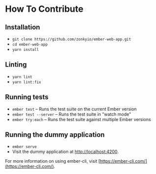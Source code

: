 # How To Contribute

## Installation

- `git clone https://github.com/zonkyio/ember-web-app.git`
- `cd ember-web-app`
- `yarn install`

## Linting

- `yarn lint`
- `yarn lint:fix`

## Running tests

- `ember test` – Runs the test suite on the current Ember version
- `ember test --server` – Runs the test suite in "watch mode"
- `ember try:each` – Runs the test suite against multiple Ember versions

## Running the dummy application

- `ember serve`
- Visit the dummy application at [http://localhost:4200](http://localhost:4200).

For more information on using ember-cli, visit [https://ember-cli.com/](https://ember-cli.com/).
